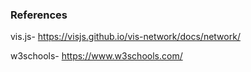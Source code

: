### References
vis.js- 
https://visjs.github.io/vis-network/docs/network/

w3schools- https://www.w3schools.com/